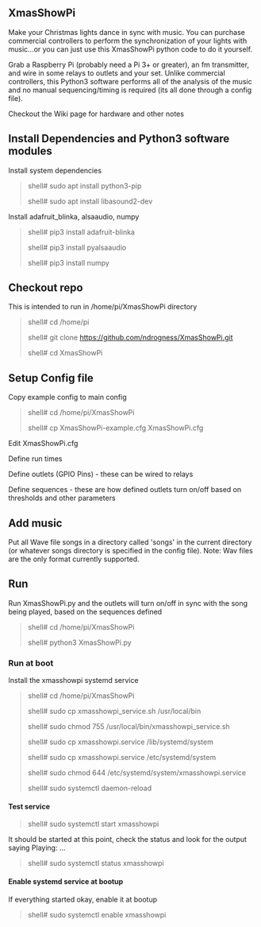 ## XmasShowPi
Make your Christmas lights dance in sync with music.  You can purchase commercial controllers to perform
the synchronization of your lights with music...or you can just use this XmasShowPi python code to do it yourself.

Grab a Raspberry Pi (probably need a Pi 3+ or greater), an fm transmitter, and wire in some relays 
to outlets and your set.  Unlike commercial controllers, this Python3 software performs all of the analysis of the music
and no manual sequencing/timing is required (its all done through a config file).

Checkout the Wiki page for hardware and other notes


## Install Dependencies and Python3 software modules
Install system dependencies
> shell# sudo apt install python3-pip
>
> shell# sudo apt install libasound2-dev
> 
Install adafruit_blinka, alsaaudio, numpy
> shell# pip3 install adafruit-blinka
>
> shell# pip3 install pyalsaaudio
>
> shell# pip3 install numpy


## Checkout repo
This is intended to run in /home/pi/XmasShowPi directory
>shell# cd /home/pi
> 
>shell# git clone https://github.com/ndrogness/XmasShowPi.git 
> 
>shell# cd XmasShowPi


## Setup Config file
Copy example config to main config
> shell# cd /home/pi/XmasShowPi
> 
> shell# cp XmasShowPi-example.cfg XmasShowPi.cfg

Edit XmasShowPi.cfg

Define run times

Define outlets (GPIO Pins) - these can be wired to relays

Define sequences - these are how defined outlets turn on/off based on thresholds and other parameters

## Add music
Put all Wave file songs in a directory called 'songs' in the current directory (or whatever songs directory is 
specified in the config file).  Note: Wav files are the only format currently supported.

## Run
Run XmasShowPi.py and the outlets will turn on/off in sync with the song being played, based on the sequences defined
> shell# cd /home/pi/XmasShowPi
> 
> shell# python3 XmasShowPi.py

### Run at boot
Install the xmasshowpi systemd service
>shell# cd /home/pi/XmasShowPi
> 
> shell# sudo cp xmasshowpi_service.sh /usr/local/bin
> 
> shell# sudo chmod 755 /usr/local/bin/xmasshowpi_service.sh
>
> shell# sudo cp xmasshowpi.service /lib/systemd/system
> 
> shell# sudo cp xmasshowpi.service /etc/systemd/system
>
> shell# sudo chmod 644 /etc/systemd/system/xmasshowpi.service
> 
> shell# sudo systemctl daemon-reload

#### Test service
> shell# sudo systemctl start xmasshowpi
>
It should be started at this point, check the status and look for the output saying Playing: ...
> shell# sudo systemctl status xmasshowpi
> 

#### Enable systemd service at bootup
If everything started okay, enable it at bootup
> shell# sudo systemctl enable xmasshowpi
